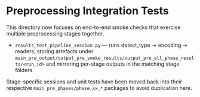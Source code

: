 # Preprocessing Integration Tests

This directory now focuses on end-to-end smoke checks that exercise multiple preprocessing stages together.

- `results_test_pipeline_session.py` — runs detect_type → encoding → readers, storing artefacts under `main_pre_output/output_pre_smoke_results/output_pre_all_phase_results/<run_id>` and mirroring per-stage outputs in the matching stage folders.

Stage-specific sessions and unit tests have been moved back into their respective `main_pre_phases/phase_xx_*` packages to avoid duplication here.
